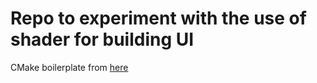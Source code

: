 # Repo to experiment with the use of shader for building UI

CMake boilerplate from [here](https://github.com/tomoyanonymous/juce_cmake_vscode_example) 
